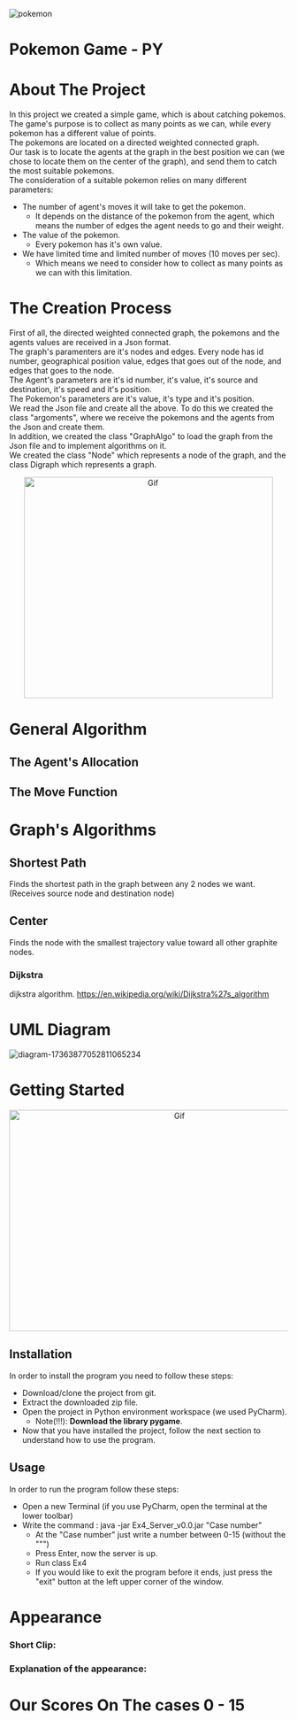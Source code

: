 ![pokemon](https://user-images.githubusercontent.com/93203695/148101905-a5026eed-4ce7-497a-bc45-6dfe751d4a64.png)

# Pokemon Game - PY 
# About The Project
In this project we created a simple game, which is about catching pokemos.</br>
The game's purpose is to collect as many points as we can, while every pokemon has a different value of points.</br>
The pokemons are located on a directed weighted connected graph. </br>
Our task is to locate the agents at the graph in the best position we can (we chose to locate them on the center of the graph), and send them to catch the most suitable pokemons.</br>
The consideration of a suitable pokemon relies on many different parameters:
- The number of agent's moves it will take to get the pokemon.
  - It depends on the distance of the pokemon from the agent, which means the number of edges the agent needs to go and their weight.
- The value of the pokemon.
  - Every pokemon has it's own value.
- We have limited time and limited number of moves (10 moves per sec).
  - Which means we need to consider how to collect as many points as we can with this limitation.  


# The Creation Process
First of all, the directed weighted connected graph, the pokemons and the agents values are received in a Json format.</br>
The graph's paramenters are it's nodes and edges. Every node has id number, geographical position value, edges that goes out of the node, and edges that goes to the node.</br> 
The Agent's parameters are it's id number, it's value, it's source and destination, it's speed and it's position.</br>
The Pokemon's parameters are it's value, it's type and it's position.</br>
We read the Json file and create all the above. To do this we created the class "argoments", where we receive the pokemons and the agents from the Json and create them.</br>
In addition, we created the class "GraphAlgo" to load the graph from the Json file and to implement algorithms on it.</br>
We created the class "Node" which represents a node of the graph, and the class Digraph which represents a graph.<br/>

<p align="center">
<img src="https://user-images.githubusercontent.com/93203695/148563497-cb051da1-5cc2-4030-b855-cb11963f3176.gif" alt="Gif"  width="450" height="400">
</a>
</p>

# General Algorithm
## The Agent's Allocation

## The Move Function

# Graph's Algorithms
## Shortest Path
Finds the shortest path in the graph between any 2 nodes we want. (Receives source node and destination node)

## Center
Finds the node with the smallest trajectory value toward all other graphite nodes.

### Dijkstra
dijkstra algorithm. https://en.wikipedia.org/wiki/Dijkstra%27s_algorithm

# UML Diagram

![diagram-17363877052811065234](https://user-images.githubusercontent.com/93203695/148650907-a490945f-a800-4649-a439-005c9713a71a.png)


# Getting Started

<p align="center">
<img src="https://user-images.githubusercontent.com/93203695/148564696-3d332218-8a00-4bcb-ba31-2b8c43a0d59d.gif" alt="Gif"  width="600" height="400">
</a>
</p>

## Installation
In order to install the program you need to follow these steps:
- Download/clone the project from git.
- Extract the downloaded zip file.
- Open the project in Python environment workspace (we used PyCharm).
  - Note(!!!): __Download the library pygame__.
- Now that you have installed the project,
follow the next section to understand how to use the program.

## Usage
In order to run the program follow these steps:
- Open a new Terminal (if you use PyCharm, open the terminal at the lower toolbar)
- Write the command : java -jar Ex4_Server_v0.0.jar "Case number"
  - At the "Case number" just write a number between 0-15 (without the """)
  - Press Enter, now the server is up.
  - Run class Ex4
  - If you would like to exit the program before it ends,
  just press the "exit" button at the left upper corner of the window. 

# Appearance
### Short Clip:

### Explanation of the appearance:

# Our Scores On The cases 0 - 15
